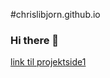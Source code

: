 #chrislibjorn.github.io
### Hi there 👋

[link til projektside1](https://chrislibjorn.github.io/school-stuff/filer/)
